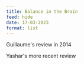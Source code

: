 ```yaml
---
title: Balance in the Brain
feed: hide
date: 17-03-2023
format: list
---
```



Guillaume's review in 2014

Yashar's more recent review